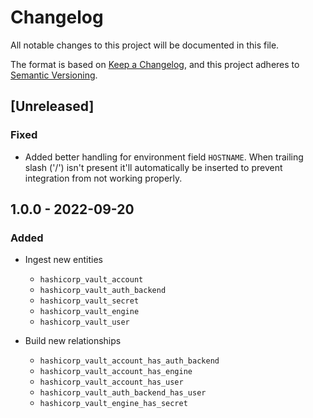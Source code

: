 # Changelog

All notable changes to this project will be documented in this file.

The format is based on [Keep a Changelog](https://keepachangelog.com/en/1.0.0/),
and this project adheres to
[Semantic Versioning](https://semver.org/spec/v2.0.0.html).

## [Unreleased]

### Fixed

- Added better handling for environment field `HOSTNAME`. When trailing slash
  ('/') isn't present it'll automatically be inserted to prevent integration
  from not working properly.

## 1.0.0 - 2022-09-20

### Added

- Ingest new entities

  - `hashicorp_vault_account`
  - `hashicorp_vault_auth_backend`
  - `hashicorp_vault_secret`
  - `hashicorp_vault_engine`
  - `hashicorp_vault_user`

- Build new relationships
  - `hashicorp_vault_account_has_auth_backend`
  - `hashicorp_vault_account_has_engine`
  - `hashicorp_vault_account_has_user`
  - `hashicorp_vault_auth_backend_has_user`
  - `hashicorp_vault_engine_has_secret`
